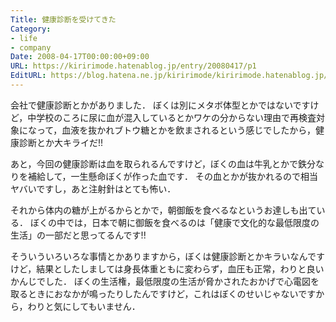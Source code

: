 ```yaml
---
Title: 健康診断を受けてきた
Category:
- life
- company
Date: 2008-04-17T00:00:00+09:00
URL: https://kiririmode.hatenablog.jp/entry/20080417/p1
EditURL: https://blog.hatena.ne.jp/kiririmode/kiririmode.hatenablog.jp/atom/entry/8454420450078215083
---
```



会社で健康診断とかがありました．
ぼくは別にメタボ体型とかではないですけど，中学校のころに尿に血が混入しているとかワケの分からない理由で再検査対象になって，血液を抜かれブトウ糖とかを飲まされるという感じでしたから，健康診断とか大キライだ!!


あと，今回の健康診断は血を取られるんですけど，ぼくの血は牛乳とかで鉄分なりを補給して，一生懸命ぼくが作った血です．
その血とかが抜かれるので相当ヤバいですし，あと注射針はとても怖い．


それから体内の糖が上がるからとかで，朝御飯を食べるなというお達しも出ている．
ぼくの中では，日本で朝に御飯を食べるのは「健康で文化的な最低限度の生活」の一部だと思ってるんです!!


そういういろいろな事情とかありますから，ぼくは健康診断とかキラいなんですけど，結果としたしましては身長体重ともに変わらず，血圧も正常，わりと良いかんじでした．
ぼくの生活権，最低限度の生活が脅かされたおかげで心電図を取るときにおなかが鳴ったりしたんですけど，これはぼくのせいじゃないですから，わりと気にしてもいません．
